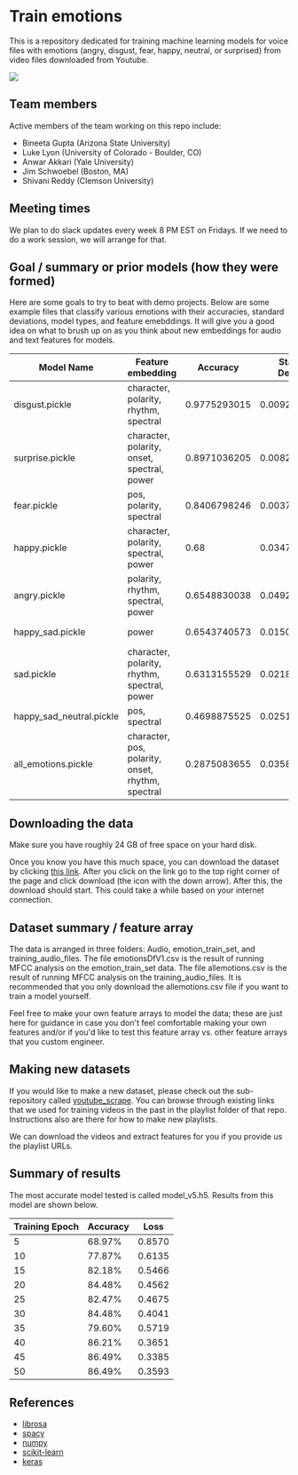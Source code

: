 # Train emotions

This is a repository dedicated for training machine learning models for voice files with emotions (angry, disgust, fear, happy, neutral, or surprised) from video files downloaded from Youtube.

![](https://media.giphy.com/media/3o6nUNpJn4VznakjKM/giphy.gif)

## Team members

Active members of the team working on this repo include:

* Bineeta Gupta (Arizona State University) 
* Luke Lyon (University of Colorado - Boulder, CO)
* Anwar Akkari (Yale University) 
* Jim Schwoebel (Boston, MA) 
* Shivani Reddy (Clemson University) 

## Meeting times 

We plan to do slack updates every week 8 PM EST on Fridays. If we need to do a work session, we will arrange for that. 

## Goal / summary or prior models (how they were formed)  

Here are some goals to try to beat with demo projects. Below are some example files that classify various emotions with their accuracies, standard deviations, model types, and feature emebddings. It will give you a good idea on what to brush up on as you think about new embeddings for audio and text features for models. 

| Model Name	| Feature embedding | Accuracy	| Standard Deviation	| Modeltype| 
| ------------- | ------------- | ------------- | ------------- |------------- |
| disgust.pickle |	character, polarity, rhythm, spectral| 0.9775293015 |	0.009225004885	| random forest|
| surprise.pickle | character, polarity, onset, spectral, power |	0.8971036205 |	0.008219397678	| knn | 
| fear.pickle	| pos, polarity, spectral | 0.8406798246	| 0.003728070175	| knn |
| happy.pickle	| character, polarity, spectral, power | 0.68	| 0.03479685397	| hard voting |
| angry.pickle |	polarity, rhythm, spectral, power| 0.6548830038 |	0.04924646135	| gradient boosting |
| happy_sad.pickle	| power | 0.6543740573 |	0.01507843069 |	logistic regression |
| sad.pickle | character, polarity, rhythm, spectral, power |	0.6313155529	| 0.02186253158	| hard voting |
| happy_sad_neutral.pickle	| pos, spectral | 0.4698875525	| 0.02512849173	| logistic regression |
| all_emotions.pickle | character, pos, polarity, onset, rhythm, spectral |	0.2875083655	| 0.0358943377 |	knn | 

## Downloading the data

Make sure you have roughly 24 GB of free space on your hard disk.

Once you know you have this much space, you can download the dataset by clicking [this link](https://drive.google.com/open?id=1CA_9LR8q9npnmfCFcwtrdjB-kDN9g2QD). After you click on the link go to the top right corner of the page and click download (the icon with the down arrow). After this, the download should start. This could take a while based on your internet connection.

## Dataset summary / feature array 

The data is arranged in three folders: Audio, emotion_train_set, and training_audio_files. The file emotionsDfV1.csv is the result of running MFCC analysis on the emotion_train_set data. The file allemotions.csv is the result of running MFCC analysis on the training_audio_files. It is recommended that you only download the allemotions.csv file if you want to train a model yourself.
 
Feel free to make your own feature arrays to model the data; these are just here for guidance in case you don't feel comfortable making your own features and/or if you'd like to test this feature array vs. other feature arrays that you custom engineer. 

## Making new datasets 

If you would like to make a new dataset, please check out the sub-repository called [youtube_scrape](https://github.com/NeuroLexDiagnostics/train-emotions/tree/master/youtube_scrape). You can browse through existing links that we used for training videos in the past in the playlist folder of that repo. Instructions also are there for how to make new playlists. 

We can download the videos and extract features for you if you provide us the playlist URLs.

## Summary of results

The most accurate model tested is called model_v5.h5. Results from this model are shown below.

| Training Epoch | Accuracy | Loss |
| --- | --- | --- |
| 5 | 68.97% | 0.8570 |
| 10 | 77.87% | 0.6135 |
| 15 | 82.18% | 0.5466 |
| 20 | 84.48% | 0.4562 |
| 25 | 82.47% | 0.4675 |
| 30 | 84.48% | 0.4041 |
| 35 | 79.60% | 0.5719 |
| 40 | 86.21% | 0.3651 |
| 45 | 86.49% | 0.3385 |
| 50 | 86.49% | 0.3593 |

## References 
* [librosa](https://github.com/librosa/librosa)
* [spacy](https://spacy.io/)
* [numpy](http://www.numpy.org/)
* [scikit-learn](http://scikit-learn.org/stable/index.html)
* [keras](https://keras.io/)
